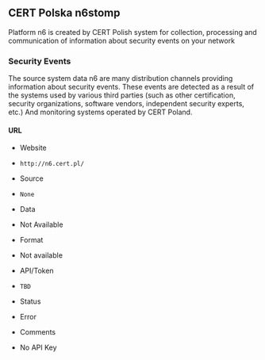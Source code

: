 ## CERT Polska n6stomp

Platform n6 is created by CERT Polish system for collection, processing and
communication of information about security events on your network

### Security Events

The source system data n6 are many distribution channels providing information
about security events. These events are detected as a result of the systems used
by various third parties (such as other certification, security organizations,
software vendors, independent security experts, etc.) And monitoring systems
operated by CERT Poland.

#### URL
>
* Website
 - `http://n6.cert.pl/`
* Source
 - `None`
* Data
 - Not Available
* Format
 - Not available
* API/Token
 - `TBD`
* Status
 - Error
* Comments
 - No API Key
